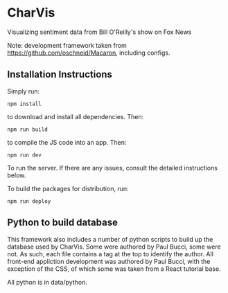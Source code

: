 # CharVis
Visualizing sentiment data from Bill O'Reilly's show on Fox News

Note: development framework taken from https://github.com/oschneid/Macaron, including configs.

## Installation Instructions

Simply run:

`npm install`

to download and install all dependencies. Then:

`npm run build`

to compile the JS code into an app. Then:

`npm run dev`

To run the server. If there are any issues, consult the detailed instructions below.

To build the packages for distribution, run:

`npm run deploy`

## Python to build database

This framework also includes a number of python scripts to build up the database used by CharVis. Some were authored by Paul Bucci, some were not. As such, each file contains a tag at the top to identify the author. All front-end appliction development was authored by Paul Bucci, with the exception of the CSS, of which some was taken from a React tutorial base.

All python is in data/python.
